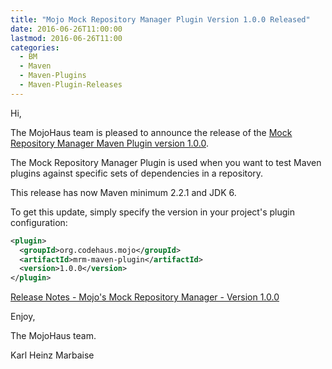 ```yaml
---
title: "Mojo Mock Repository Manager Plugin Version 1.0.0 Released"
date: 2016-06-26T11:00:00
lastmod: 2016-06-26T11:00
categories:
  - BM
  - Maven
  - Maven-Plugins
  - Maven-Plugin-Releases
---
```

Hi,

The MojoHaus team is pleased to announce the release of the 
[Mock Repository Manager Maven Plugin version 1.0.0](https://www.mojohaus.org/mrm/mrm-maven-plugin/).

The Mock Repository Manager Plugin is used when you want to test Maven
plugins against specific sets of dependencies in a repository.

This release has now Maven minimum 2.2.1 and JDK 6.

To get this update, simply specify the version in your project's plugin
configuration:

```xml
<plugin>
  <groupId>org.codehaus.mojo</groupId>
  <artifactId>mrm-maven-plugin</artifactId>
  <version>1.0.0</version>
</plugin>
```

[Release Notes - Mojo's Mock Repository Manager - Version 1.0.0](https://www.mojohaus.org/mrm/github-report.html)

Enjoy,

The MojoHaus team.

Karl Heinz Marbaise
